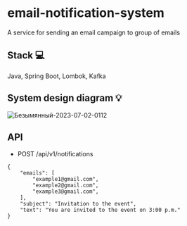 # email-notification-system
A service for sending an email campaign to group of emails

## Stack 💻
Java, Spring Boot, Lombok, Kafka

## System design diagram 💡

![Безымянный-2023-07-02-0112](https://github.com/DimaL-cloud/email-notification-system/assets/78265212/51cd50d0-f38d-4b5b-9980-ed859316c9e2)

## API
* POST /api/v1/notifications
```
{
    "emails": [
        "example1@gmail.com",
        "example2@gmail.com",
        "example3@gmail.com",
    ],
    "subject": "Invitation to the event",
    "text": "You are invited to the event on 3:00 p.m."
}
```

